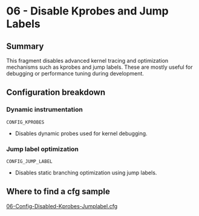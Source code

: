 # 06 - Disable Kprobes and Jump Labels

## Summary

This fragment disables advanced kernel tracing and optimization mechanisms such as kprobes and jump labels. These are mostly useful for debugging or performance tuning during development.

## Configuration breakdown

### Dynamic instrumentation

```none
CONFIG_KPROBES
```

* Disables dynamic probes used for kernel debugging.

### Jump label optimization

```none
CONFIG_JUMP_LABEL
```

* Disables static branching optimization using jump labels.

## Where to find a cfg sample

[06-Config-Disabled-Kprobes-Jumplabel.cfg](https://raw.githubusercontent.com/redpesk-devtools/kernel-config-optimization/refs/heads/master/beagle-board/6.6.32/packaging/06-Config-Disabled-Kprobes-Jumplabel.cfg)
